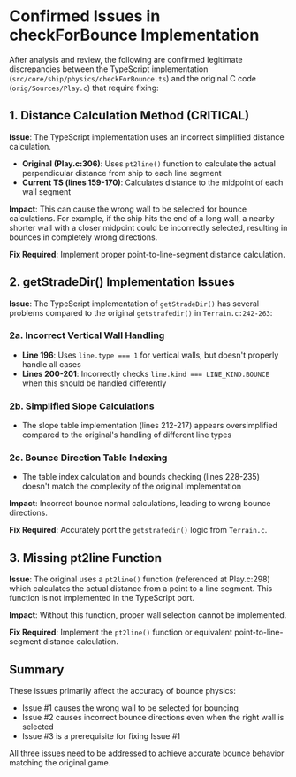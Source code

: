 # Confirmed Issues in checkForBounce Implementation

After analysis and review, the following are confirmed legitimate discrepancies between the TypeScript implementation (`src/core/ship/physics/checkForBounce.ts`) and the original C code (`orig/Sources/Play.c`) that require fixing:

## 1. Distance Calculation Method (CRITICAL)

**Issue**: The TypeScript implementation uses an incorrect simplified distance calculation.

- **Original (Play.c:306)**: Uses `pt2line()` function to calculate the actual perpendicular distance from ship to each line segment
- **Current TS (lines 159-170)**: Calculates distance to the midpoint of each wall segment

**Impact**: This can cause the wrong wall to be selected for bounce calculations. For example, if the ship hits the end of a long wall, a nearby shorter wall with a closer midpoint could be incorrectly selected, resulting in bounces in completely wrong directions.

**Fix Required**: Implement proper point-to-line-segment distance calculation.

## 2. getStradeDir() Implementation Issues

**Issue**: The TypeScript implementation of `getStradeDir()` has several problems compared to the original `getstrafedir()` in `Terrain.c:242-263`:

### 2a. Incorrect Vertical Wall Handling
- **Line 196**: Uses `line.type === 1` for vertical walls, but doesn't properly handle all cases
- **Lines 200-201**: Incorrectly checks `line.kind === LINE_KIND.BOUNCE` when this should be handled differently

### 2b. Simplified Slope Calculations  
- The slope table implementation (lines 212-217) appears oversimplified compared to the original's handling of different line types

### 2c. Bounce Direction Table Indexing
- The table index calculation and bounds checking (lines 228-235) doesn't match the complexity of the original implementation

**Impact**: Incorrect bounce normal calculations, leading to wrong bounce directions.

**Fix Required**: Accurately port the `getstrafedir()` logic from `Terrain.c`.

## 3. Missing pt2line Function

**Issue**: The original uses a `pt2line()` function (referenced at Play.c:298) which calculates the actual distance from a point to a line segment. This function is not implemented in the TypeScript port.

**Impact**: Without this function, proper wall selection cannot be implemented.

**Fix Required**: Implement the `pt2line()` function or equivalent point-to-line-segment distance calculation.

## Summary

These issues primarily affect the accuracy of bounce physics:
- Issue #1 causes the wrong wall to be selected for bouncing
- Issue #2 causes incorrect bounce directions even when the right wall is selected  
- Issue #3 is a prerequisite for fixing Issue #1

All three issues need to be addressed to achieve accurate bounce behavior matching the original game.